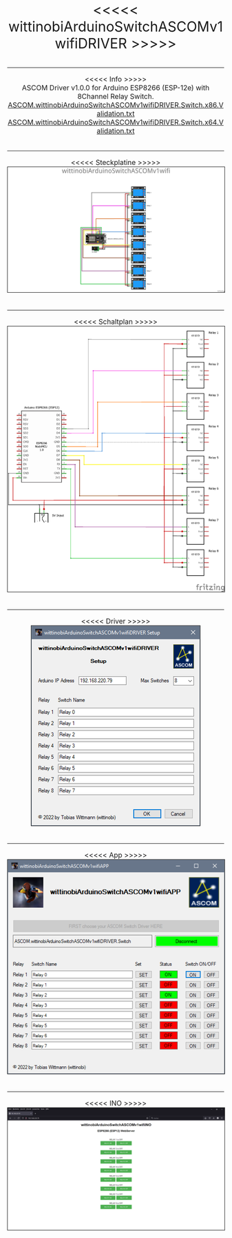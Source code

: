 <!DOCTYPE html>
<html>
	<body>
		<div>
			<p>
				<font size="6">
					<center>
						<<<<< wittinobiArduinoSwitchASCOMv1wifiDRIVER >>>>>
					</center>
				</font>
				<font size="3">
					<center>
						<br>
						<hr>
						<<<<< Info >>>>>
						<br>
						ASCOM Driver v1.0.0 for Arduino ESP8266 (ESP-12e) with 8Channel Relay Switch.
						<br>
						<a href="wittinobiArduinoSwitchASCOMv1wifiREADME/ASCOM.wittinobiArduinoSwitchASCOMv1wifiDRIVER.Switch.x86.Validation.txt" target="_blank">
						ASCOM.wittinobiArduinoSwitchASCOMv1wifiDRIVER.Switch.x86.Validation.txt
						</a>
						<br>
						<a href="wittinobiArduinoSwitchASCOMv1wifiREADME/ASCOM.wittinobiArduinoSwitchASCOMv1wifiDRIVER.Switch.x64.Validation.txt" target="_blank">
						ASCOM.wittinobiArduinoSwitchASCOMv1wifiDRIVER.Switch.x64.Validation.txt
						</a>
						<br>
						<br>
						<hr>
						<<<<< Steckplatine >>>>>
						<br>
						<a href="wittinobiArduinoSwitchASCOMv1wifiREADME/wittinobiArduinoSwitchASCOMv1wifi_Steckplatine.png" target="_blank">
							<img width="640px" src="wittinobiArduinoSwitchASCOMv1wifiREADME/wittinobiArduinoSwitchASCOMv1wifi_Steckplatine.png" alt="wittinobiArduinoSwitchASCOMv1wifi_Steckplatine.png" border="1">
						</a>
						<br>
						<br>
						<hr>
						<<<<< Schaltplan >>>>>
						<br>
						<a href="wittinobiArduinoSwitchASCOMv1wifiREADME/wittinobiArduinoSwitchASCOMv1wifi_Schaltplan.png" target="_blank">
							<img width="640px" src="wittinobiArduinoSwitchASCOMv1wifiREADME/wittinobiArduinoSwitchASCOMv1wifi_Schaltplan.png" alt="wittinobiArduinoSwitchASCOMv1wifi_Schaltplan.png" border="1">
						</a>
						<br>
						<br>
						<hr>
						<<<<< Driver >>>>>
						<br>
						<a href="wittinobiArduinoSwitchASCOMv1wifiREADME/wittinobiArduinoSwitchASCOMv1wifiDRIVER.png" target="_blank">
							<img src="wittinobiArduinoSwitchASCOMv1wifiREADME/wittinobiArduinoSwitchASCOMv1wifiDRIVER.png" alt="wittinobiArduinoSwitchASCOMv1wifiDRIVER.png" border="1">
						</a>
						<br>
						<br>
						<hr>
						<<<<< App >>>>>
						<br>
						<a href="wittinobiArduinoSwitchASCOMv1wifiREADME/wittinobiArduinoSwitchASCOMv1wifiAPP.png" target="_blank">
							<img src="wittinobiArduinoSwitchASCOMv1wifiREADME/wittinobiArduinoSwitchASCOMv1wifiAPP.png" alt="wittinobiArduinoSwitchASCOMv1wifiAPP.png" border="1">
						</a>
						<br>
						<br>
						<hr>
						<<<<< INO >>>>>
						<br>
						<a href="wittinobiArduinoSwitchASCOMv1wifiREADME/wittinobiArduinoSwitchASCOMv1wifiINO.png" target="_blank">
							<img width="640px" src="wittinobiArduinoSwitchASCOMv1wifiREADME/wittinobiArduinoSwitchASCOMv1wifiINO.png" alt="wittinobiArduinoSwitchASCOMv1wifiINO.png" border="1">
						</a>
						<br>
					</center>
				</font>
			</p>
		</div>
	</body>
</html>
